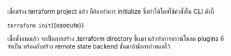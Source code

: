 เมื่อสร้าง terraform project แล้ว ก็ต้องทำการ initialize ซึ่งทำได้โดยใช้คำสั่งใน CLI ดังนี้

`terraform init`{{execute}}

เมื่อสั่งงานแล้ว จะเป็นการสร้าง .terraform directory ขึ้นมา แล้วทำการดาวน์โหลด plugins ที่จำเป็น พร้อมกับสร้าง remote state backend ขั้นมาถ้ามีการกำหนดไว้
